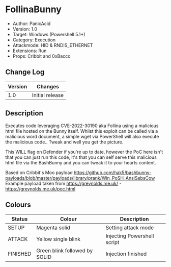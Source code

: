 # FollinaBunny
- Author: PanicAcid
- Version: 1.0
- Target: Windows (Powershell 5.1+)
- Category: Execution
- Attackmode: HID & RNDIS_ETHERNET
- Extensions: Run
- Props: Cribbit and 0xBacco


## Change Log
| Version | Changes         |
| ------- | --------------- |
| 1.0     | Initial release |

## Description
Executes code leveraging CVE-2022-30190 aka Follina using a malicious html file hosted on the Bunny itself. Whilst this exploit can be called via a malicious word document, a simple wget via PowerShell will also execute the malicious code.. Tweak and well you get the picture.

This WILL flag on Defender if you're up to date, however the PoC here isn't that you can just run this code, it's that you can self serve this malicious html file via the BashBunny and you can tweak it to your hearts content.

Based on Cribbit's Moo payload https://github.com/hak5/bashbunny-payloads/blob/master/payloads/library/prank/Win_PoSH_AnsiSebsCow
Example payload taken from https://greynolds.me.uk/ - https://greynolds.me.uk/poc.html



## Colours
| Status   | Colour                        | Description                 |
| -------- | ----------------------------- | --------------------------- |
| SETUP    | Magenta solid                 | Setting attack mode         |
| ATTACK   | Yellow single blink           | Injecting Powershell script |
| FINISHED | Green blink followed by SOLID | Injection finished          |